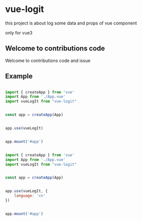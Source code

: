 # vue-logit

this project is about log some data and props of vue component

only for vue3

## Welcome to contributions code

Welcome to contributions code and issue


## Example


```javascript

import { createApp } from 'vue'
import App from './App.vue'
import vueLogIt from "vue-logit"


const app = createApp(App)


app.use(vueLogIt)


app.mount('#app')


```



```javascript

import { createApp } from 'vue'
import App from './App.vue'
import vueLogIt from "vue-logit"


const app = createApp(App)


app.use(vueLogIt, {
    language: 'cn'
})


app.mount('#app')


```


